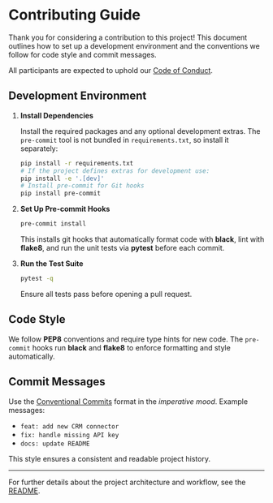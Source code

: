 # Contributing Guide

Thank you for considering a contribution to this project! This document outlines how to set up a development environment and the conventions we follow for code style and commit messages.

All participants are expected to uphold our [Code of Conduct](CODE_OF_CONDUCT.md).

## Development Environment

1. **Install Dependencies**

   Install the required packages and any optional development extras. The
   `pre-commit` tool is not bundled in `requirements.txt`, so install it
   separately:
   
   ```bash
   pip install -r requirements.txt
   # If the project defines extras for development use:
   pip install -e '.[dev]'
   # Install pre-commit for Git hooks
   pip install pre-commit
   ```

2. **Set Up Pre-commit Hooks**
   
   ```bash
   pre-commit install
   ```
   This installs git hooks that automatically format code with **black**, lint with **flake8**, and run the unit tests via **pytest** before each commit.

3. **Run the Test Suite**
   
   ```bash
   pytest -q
   ```
   Ensure all tests pass before opening a pull request.

## Code Style

We follow **PEP8** conventions and require type hints for new code. The `pre-commit` hooks run **black** and **flake8** to enforce formatting and style automatically.

## Commit Messages

Use the [Conventional Commits](https://www.conventionalcommits.org/en/v1.0.0/) format in the *imperative mood*.
Example messages:

- `feat: add new CRM connector`
- `fix: handle missing API key`
- `docs: update README`

This style ensures a consistent and readable project history.

---

For further details about the project architecture and workflow, see the [README](README.md).
